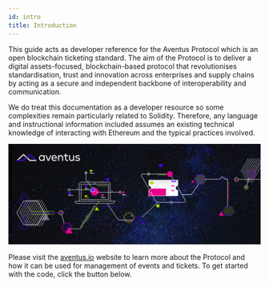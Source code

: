 ```yaml
---
id: intro
title: Introduction
---
```


This guide acts as developer reference for the Aventus Protocol which is an open blockchain ticketing standard. The aim of the Protocol is to deliver a digital assets-focused, blockchain-based protocol that revolutionises standardisation, trust and innovation across enterprises and supply chains by acting as a secure and independent backbone of interoperability and communication.

We do treat this documentation as a developer resource so some complexities remain particularly related to Solidity. Therefore, any language and instructional information included assumes an existing technical knowledge of interacting with Ethereum and the typical practices involved.

![](https://github.com/AventusProtocolFoundation/docs/blob/master/resources/aventus-header.jpeg)

Please visit the [aventus.io](https://aventus.io/) website to learn more about the Protocol and how it can be used for management of events and tickets. To get started with the code, click the button below.
